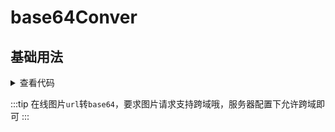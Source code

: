 <script setup>
import Index from './index.vue'
</script>

# base64Conver

<ClientOnly>
  <description :tagNameList="['浏览器']" description="图片url转base64、base64转blob" /> 
</ClientOnly>

## 基础用法
<ClientOnly>
  <Index />
</ClientOnly>
<details>

<summary>查看代码</summary>

<<< @/utils/base64Conver/index.vue

</details>

:::tip
在线图片`url`转`base64`，要求图片请求支持跨域哦，服务器配置下允许跨域即可
:::
